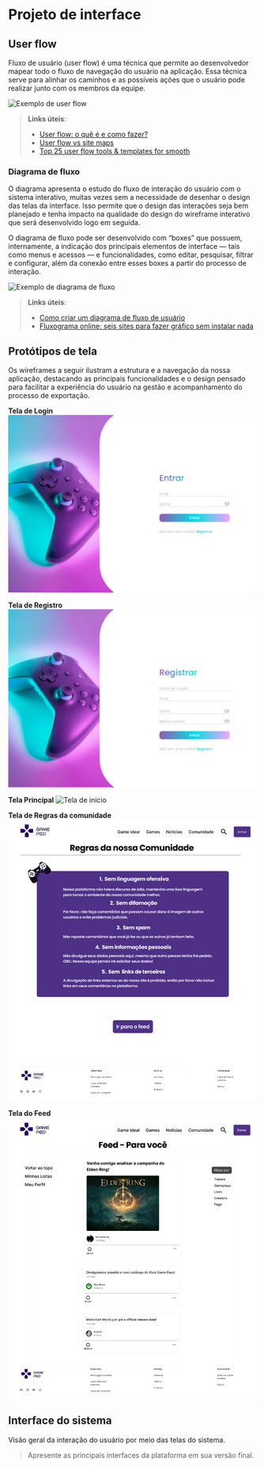 
# Projeto de interface


 ## User flow

Fluxo de usuário (user flow) é uma técnica que permite ao desenvolvedor mapear todo o fluxo de navegação do usuário na aplicação. Essa técnica serve para alinhar os caminhos e as possíveis ações que o usuário pode realizar junto com os membros da equipe.

![Exemplo de user flow](images/user_flow.jpg)

> **Links úteis**:
> - [User flow: o quê é e como fazer?](https://medium.com/7bits/fluxo-de-usu%C3%A1rio-user-flow-o-que-%C3%A9-como-fazer-79d965872534)
> - [User flow vs site maps](http://designr.com.br/sitemap-e-user-flow-quais-as-diferencas-e-quando-usar-cada-um/)
> - [Top 25 user flow tools & templates for smooth](https://www.mockplus.com/blog/post/user-flow-tools)

### Diagrama de fluxo

O diagrama apresenta o estudo do fluxo de interação do usuário com o sistema interativo, muitas vezes sem a necessidade de desenhar o design das telas da interface. Isso permite que o design das interações seja bem planejado e tenha impacto na qualidade do design do wireframe interativo que será desenvolvido logo em seguida.

O diagrama de fluxo pode ser desenvolvido com “boxes” que possuem, internamente, a indicação dos principais elementos de interface — tais como menus e acessos — e funcionalidades, como editar, pesquisar, filtrar e configurar, além da conexão entre esses boxes a partir do processo de interação.

![Exemplo de diagrama de fluxo](images/diagrama_fluxo.jpg)

> **Links úteis**:
> - [Como criar um diagrama de fluxo de usuário](https://www.lucidchart.com/blog/how-to-make-a-user-flow-diagram)
> - [Fluxograma online: seis sites para fazer gráfico sem instalar nada](https://www.techtudo.com.br/listas/2019/03/fluxograma-online-seis-sites-para-fazer-grafico-sem-instalar-nada.ghtml)

## Protótipos de tela

Os wireframes a seguir ilustram a estrutura e a navegação da nossa aplicação, destacando as principais funcionalidades e o design pensado para facilitar a experiência do usuário na gestão e acompanhamento do processo de exportação.

**Tela de Login**
<img src="images/Login.png" alt="Tela de login">

**Tela de Registro**
<img src="images/Registro.png" alt="Tela de registro">

**Tela Principal**
<img src="images/Home.png" alt="Tela de inicio">

**Tela de Regras da comunidade**
<img src="images/Regras.png" alt="Tela de regras">

**Tela do Feed**
<img src="images/Feed.png" alt="Tela de feed">


## Interface do sistema

Visão geral da interação do usuário por meio das telas do sistema. 

> Apresente as principais interfaces da plataforma em sua versão final.
